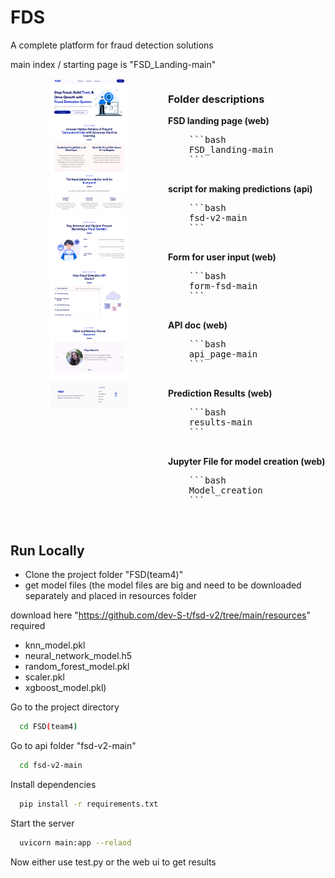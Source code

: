 # FDS

A complete platform for fraud detection solutions 

main index / starting page is "FSD_Landing-main"

<div style="display: flex; flex-direction: row; align-items: flex-start;">
  <div style="flex: 1; text-align: center;">
    <img src="Home (2).png" width="50%" title="UI" alt="UI">
  </div>
  <div style="flex: 1;">
    <h3>Folder descriptions</h3>
    <p><strong>FSD landing page (web)</strong></p>
    <pre>
    ```bash
    FSD_landing-main
    ```
    </pre>
    <p><strong>script for making predictions (api)</strong></p>
    <pre>
    ```bash
    fsd-v2-main
    ```
    </pre>
    <p><strong>Form for user input (web)</strong></p>
    <pre>
    ```bash
    form-fsd-main
    ```
    </pre>
    <p><strong>API doc (web)</strong></p>
    <pre>
    ```bash
    api_page-main
    ```
    </pre>
    <p><strong>Prediction Results (web)</strong></p>
    <pre>
    ```bash
    results-main
    ```
    </pre>
    <p><strong>Jupyter File for model creation (web)</strong></p>
    <pre>
    ```bash
    Model_creation
    ```
    </pre>
  </div>

</div>



## Run Locally

* Clone the project folder "FSD(team4)" 
* get model files 
  (the model files are big and need to be downloaded separately and placed in resources folder 
  
download here "https://github.com/dev-S-t/fsd-v2/tree/main/resources" 
required 
* knn_model.pkl 
* neural_network_model.h5 
* random_forest_model.pkl 
* scaler.pkl 
* xgboost_model.pkl)

Go to the project directory

```bash
  cd FSD(team4)
```

Go to api folder "fsd-v2-main"
```bash
  cd fsd-v2-main
```


Install dependencies

```bash
  pip install -r requirements.txt
```

Start the server

```bash
  uvicorn main:app --relaod
```

Now either use test.py or the web ui to get results

